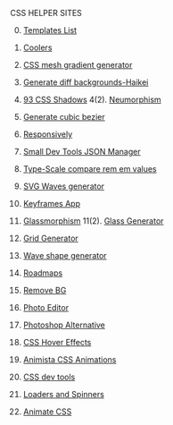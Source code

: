 CSS HELPER SITES

0. [Templates List](https://github.com/bradtraversy/design-resources-for-developers#ui-graphics)

1. [Coolers](https://coolors.co/)
2. [CSS mesh gradient generator](http://csshero.org/mesher/)
3. [Generate diff backgrounds-Haikei](https://app.haikei.app/)
4. [93 CSS Shadows](https://getcssscan.com/css-box-shadow-examples)
4(2). [Neumorphism](https://neumorphism.io/#55b9f3)
5. [Generate cubic bezier](https://cubic-bezier.com/)
6. [Responsively](https://responsively.app/)
7. [Small Dev Tools JSON Manager](https://smalldev.tools/)
8. [Type-Scale compare rem em values](https://type-scale.com/)
9. [SVG Waves generator](https://svgwave.in/)
10. [Keyframes App](https://keyframes.app/)
11. [Glassmorphism](https://ui.glass/generator/)
11(2). [Glass Generator](https://hype4.academy/tools/glassmorphism-generator)
12. [Grid Generator](https://grid.layoutit.com/)
13. [Wave shape generator](https://www.shapedivider.app/)
14. [Roadmaps](roadmap.sh)
15. [Remove BG](https://www.remove.bg/)
16. [Photo Editor](https://www.fotor.com/)
17. [Photoshop Alternative](https://www.photopea.com/)
18. [CSS Hover Effects](https://github.com/IanLunn/Hover)
19. [Animista CSS Animations](https://animista.net/)
20. [CSS dev tools](https://keyframes.app/)
21. [Loaders and Spinners](https://cssloaders.github.io/)
22. [Animate CSS](https://sarthology.github.io/Animatopy/)
